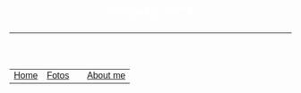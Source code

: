 <html>
<meta charset="UTF-8">

<head>
<h1 align="middle"><font face="arial" color="white">Projeto FCT</font></h1>
<hr>
</head>
<body background="yolo1.jpg" align="center">
<br>
<br>

<table  align="center" style="with:50%" cellpadding="50">
 <tr>
 	<td><font face="arial" color="black" ><a href ="home.html"> Home </td>
 	<td><font face="arial" color="black"> <a href ="fotos.html" >Fotos</font></a> </td>
 	<td><font face="arial" color="black"> <a href ="contactos.html" ></a></font> </td>
 	<td><font face="arial" color="black"> <a href ="About.html" >About me</font></a> </td>
</tr>
</table>
</body>
</html>

